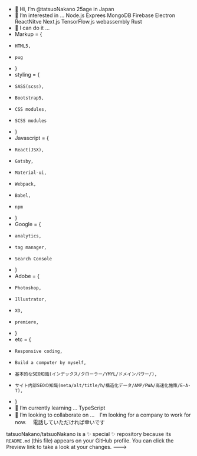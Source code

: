 - 👋 Hi, I’m @tatsuoNakano 25age in Japan
- 👀 I’m interested in ... Node.js Exprees MongoDB Firebase Electron ReactNitve Next.js TensorFlow.js webassembly Rust
- 👋 I can do it ... 
-   Markup = {
-     HTML5,
-     pug
-   }
-   styling = {
-     SASS(scss),
-     Bootstrap5,
-     CSS modules,
-     SCSS modules
-   } 
-   Javascript = {
-     React(JSX),
-     Gatsby,
-     Material-ui,
-     Webpack,
-     Babel,
-     npm
-   }
-   Google = {
-     analytics,
-     tag manager,
-     Search Console   
-   }
-   Adobe = {
-     Photoshop,
-     Illustrator,
-     XD,
-     premiere,
- }
-   etc = {
-     Responsive coding,
-     Build a computer by myself,
-     基本的なSEO知識(インデックス/クローラー/YMYL/ドメインパワー/),
-     サイト内部SEOの知識(meta/alt/title/h/構造化データ/AMP/PWA/高速化施策/E-A-T),
- }
- 🌱 I’m currently learning ...  TypeScript
- 💞️ I’m looking to collaborate on ...　I'm looking for a company to work for now.　
電話していただければ幸いです

tatsuoNakano/tatsuoNakano is a ✨ special ✨ repository because its `README.md` (this file) appears on your GitHub profile.
You can click the Preview link to take a look at your changes.
--->
